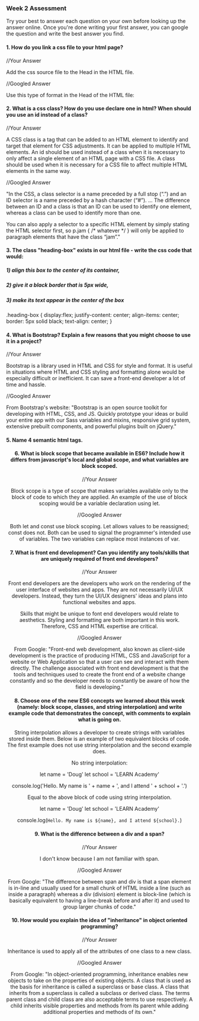 ### Week 2 Assessment

Try your best to answer each question on your own before looking up the answer online. Once you're done writing your first answer, you can google the question and write the best answer you find.

#### 1. How do you link a css file to your html page?

 //Your Answer

 Add the css source file to the Head in the HTML file.

 //Googled Answer

 Use this type of format in the Head of the HTML file:
 <link rel="stylesheet" href="styles.css">


 #### 2. What is a css class? How do you use declare one in html? When should you use an id instead of a class?

 //Your Answer

A CSS class is a tag that can be added to an HTML element to identify and target that element for CSS adjustments. It can be applied to multiple HTML elements. An id should be used instead of a class when it is necessary to only affect a single element of an HTML page with a CSS file. A class should be used when it is necessary for a CSS file to affect multiple HTML elements in the same way.

 //Googled Answer

"In the CSS, a class selector is a name preceded by a full stop (“.”) and an ID selector is a name preceded by a hash character (“#”). ... The difference between an ID and a class is that an ID can be used to identify one element, whereas a class can be used to identify more than one.

You can also apply a selector to a specific HTML element by simply stating the HTML selector first, so p.jam { /* whatever */ } will only be applied to paragraph elements that have the class “jam”."

#### 3. The class "heading-box" exists in our html file - write the css code that would:

##### 1) align this box to the center of its container,
##### 2) give it a black border that is 5px wide,
##### 3) make its text appear in the center of the box

.heading-box {
  display:flex;
  justify-content: center;
  align-items: center;
  border: 5px solid black;
  text-align: center;
}

#### 4. What is Bootstrap? Explain a few reasons that you might choose to use it in a project?

 //Your Answer

Bootstrap is a library used in HTML and CSS for style and format. It is useful in situations where HTML and CSS styling and formatting alone would be especially difficult or inefficient. It can save a front-end developer a lot of time and hassle.

 //Googled Answer

From Bootstrap's website: "Bootstrap is an open source toolkit for developing with HTML, CSS, and JS. Quickly prototype your ideas or build your entire app with our Sass variables and mixins, responsive grid system, extensive prebuilt components, and powerful plugins built on jQuery."

#### 5. Name 4 semantic html tags.

<form>
<table>
<article>
<header>


#### 6. What is block scope that became available in ES6? Include how it differs from javascript's local and global scope, and what variables are block scoped.

 //Your Answer

Block scope is a type of scope that makes variables available only to the block of code to which they are applied. An example of the use of block scoping would be a variable declaration using let.

 //Googled Answer

 Both let and const use block scoping. Let allows values to be reassigned; const does not. Both can be used to signal the programmer's intended use of variables. The two variables can replace most instances of var.

 #### 7. What is front end development? Can you identify any tools/skills that are uniquely required of front end developers?

 //Your Answer

Front end developers are the developers who work on the rendering of the user interface of websites and apps. They are not necessarily UI/UX developers. Instead, they turn the UI/UX designers' ideas and plans into functional websites and apps.

Skills that might be unique to font end developers would relate to aesthetics. Styling and formatting are both important in this work. Therefore, CSS and HTML expertise are critical.

 //Googled Answer

From Google: "Front-end web development, also known as client-side development is the practice of producing HTML, CSS and JavaScript for a website or Web Application so that a user can see and interact with them directly. The challenge associated with front end development is that the tools and techniques used to create the front end of a website change constantly and so the developer needs to constantly be aware of how the field is developing."

 #### 8. Choose one of the new ES6 concepts we learned about this week (namely: block scope, classes, and string interpolation) and write example code that demonstrates the concept, with comments to explain what is going on.

String interpolation allows a developer to create strings with variables stored inside them. Below is an example of two equivalent blocks of code. The first example does not use string interpolation and the second example does.

No string interpolation:

let name = 'Doug'
let school = 'LEARN Academy'

console.log('Hello. My name is ' + name + ', and I attend ' + school + '.')

Equal to the above block of code using string interpolation.

let name = 'Doug'
let school = 'LEARN Academy'

console.log(`Hello. My name is ${name}, and I attend ${school}.`)

 #### 9. What is the difference between a div and a span?


 //Your Answer

I don't know because I am not familiar with span.

 //Googled Answer

 From Google: "The difference between span and div is that a span element is in-line and usually used for a small chunk of HTML inside a line (such as inside a paragraph) whereas a div (division) element is block-line (which is basically equivalent to having a line-break before and after it) and used to group larger chunks of code."

#### 10. How would you explain the idea of "inheritance" in object oriented programming?

 //Your Answer

 Inheritance is used to apply all of the attributes of one class to a new class.

 //Googled Answer

From Google: "In object-oriented programming, inheritance enables new objects to take on the properties of existing objects. A class that is used as the basis for inheritance is called a superclass or base class. A class that inherits from a superclass is called a subclass or derived class. The terms parent class and child class are also acceptable terms to use respectively. A child inherits visible properties and methods from its parent while adding additional properties and methods of its own."
